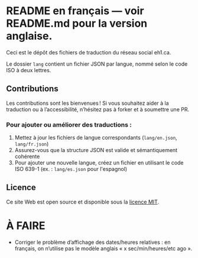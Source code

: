 # README en français — voir README.md pour la version anglaise.

Ceci est le dépôt des fichiers de traduction du réseau social eh1.ca.

Le dossier `lang` contient un fichier JSON par langue, nommé selon le code ISO à deux lettres.

## Contributions

Les contributions sont les bienvenues ! Si vous souhaitez aider à la traduction ou à l’accessibilité, n’hésitez pas à forker et à soumettre une PR.

### Pour ajouter ou améliorer des traductions :
1. Mettez à jour les fichiers de langue correspondants (`lang/en.json`, `lang/fr.json`)
2. Assurez-vous que la structure JSON est valide et sémantiquement cohérente
3. Pour ajouter une nouvelle langue, créez un fichier en utilisant le code ISO 639-1 (ex. : `lang/es.json` pour l'espagnol)

## Licence

Ce site Web est open source et disponible sous la [licence MIT](LICENSE).

# À FAIRE

- Corriger le problème d’affichage des dates/heures relatives : en français, on n’utilise pas le modèle anglais « x sec/min/heures/etc ago ».